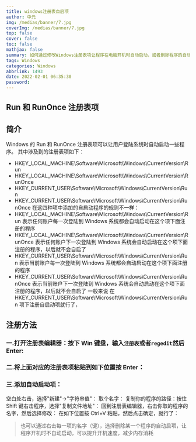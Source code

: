 ```yaml
---
title: windows注册表自启项
author: 中元
img: /medias/banner/7.jpg
coverImg: /medias/banner/7.jpg
top: false
cover: false
toc: false
mathjax: false
summary: 如何通过修改Windows注册表项让程序在电脑开机时自动启动，或者删除程序的自动启动
tags: Windows
categories: Windows
abbrlink: 1493
date: 2022-02-01 06:35:30
password:
---
```


## Run 和 RunOnce 注册表项

## 简介

Windows 的 Run 和 RunOnce 注册表项可以让用户登陆系统时自动启动一些程序。
其中涉及到的注册表项如下：

- HKEY_LOCAL_MACHINE\Software\Microsoft\Windows\CurrentVersion\Run
- HKEY_LOCAL_MACHINE\Software\Microsoft\Windows\CurrentVersion\RunOnce
- HKEY_CURRENT_USER\Software\Microsoft\Windows\CurrentVersion\Run
- HKEY_CURRENT_USER\Software\Microsoft\Windows\CurrentVersion\RunOnce
  在这四种项中添加的自启动程序的规则不一样：
- HKEY_LOCAL_MACHINE\Software\Microsoft\Windows\CurrentVersion\Run 表示任何账户每一次登陆到 Windows 系统都会自动启动在这个项下面注册的程序
- HKEY_LOCAL_MACHINE\Software\Microsoft\Windows\CurrentVersion\RunOnce 表示任何账户下一次登陆到 Windows 系统会自动启动在这个项下面注册的程序，以后就不会自启了
- HKEY_CURRENT_USER\Software\Microsoft\Windows\CurrentVersion\Run 表示当前账户每一次登陆到 Windows 系统都会自动启动在这个项下面注册的程序
- HKEY_CURRENT_USER\Software\Microsoft\Windows\CurrentVersion\RunOnce 表示当前账户下一次登陆到 Windows 系统会自动启动在这个项下面注册的程序，以后就不会自启了
  一般来说
  在 HKEY_CURRENT_USER\Software\Microsoft\Windows\CurrentVersion\Run 项下注册自启动项就行了，

## 注册方法

### 一.打开注册表编辑器：按下 Win 键盘，输入`注册表`或者`regedit`然后 Enter:

### 二.将上面对应的注册表项粘贴到如下位置按 Enter：

### 三.添加自动启动项：

空白处右击，选择"新建"->"字符串值"：
取个名字：
复制你的程序的路径：按住 Shift 键右击程序，选择"复制文件地址"：
回到注册表编辑器，右击你取的程序的名字，然后选择修改：
在如下位置按 Ctrl+V 粘贴，然后点击确定，就行了：

> 也可以通过右击每一项的名字（键），选择删除某一个程序的自动启项，让程序开机时不自动启动，可以提升开机速度，减少内存消耗
